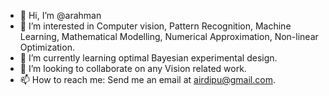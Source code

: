 - 👋 Hi, I’m @arahman
- 👀 I’m interested in Computer vision, Pattern Recognition, Machine Learning, Mathematical Modelling, Numerical Approximation, Non-linear Optimization.
- 🌱 I’m currently learning optimal Bayesian experimental design.
- 💞️ I’m looking to collaborate on any Vision related work.
- 📫 How to reach me: Send me an email at airdipu@gmail.com.

<!---
airdipu/airdipu is a ✨ special ✨ repository because its `README.md` (this file) appears on your GitHub profile.
You can click the Preview link to take a look at your changes.
--->
